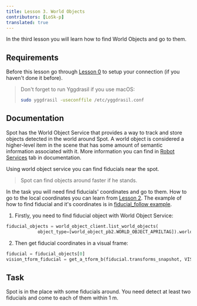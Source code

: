 ```yaml
---
title: Lesson 3. World Objects
contributors: [LoSk-p]
translated: true
---
```


In the third lesson you will learn how to find World Objects and go to them.

## Requirements

Before this lesson go through [Lesson 0](/docs/spot-lesson0) to setup your connection (if you haven't done it before).

> Don't forget to run Yggdrasil if you use macOS:
> ```bash
> sudo yggdrasil -useconffile /etc/yggdrasil.conf
> ```

## Documentation

Spot has the World Object Service that provides a way to track and store objects detected in the world around Spot. A world object is considered a higher-level item in the scene that has some amount of semantic information associated with it. More information you can find in [Robot Services](https://dev.bostondynamics.com/docs/concepts/robot_services#world-object) tab in documentation.

Using world object service you can find fiducials near the spot. 

> Spot can find objects around faster if he stands.

In the task you will need find fiducials' coordinates and go to them. How to go to the local coordinates you can learn from [Lesson 2](/docs/en/spot-lesson2.md). The example of how to find fiducial and it's coordinates is in [fiducial_follow example](https://github.com/boston-dynamics/spot-sdk/blob/7ce5c5f31f4e1e45e9ff4be29fb097e258b75919/python/examples/fiducial_follow/fiducial_follow.py).

1. Firstly, you need to find fiducial object with World Object Service:
```python
fiducial_objects = world_object_client.list_world_objects(
            object_type=[world_object_pb2.WORLD_OBJECT_APRILTAG]).world_objects
```
2. Then get fiducial coordinates in a visual frame:
```python
fiducial = fiducial_objects[0]
vision_tform_fiducial = get_a_tform_b(fiducial.transforms_snapshot, VISION_FRAME_NAME,fiducial.apriltag_properties.frame_name_fiducial.to_proto()
```

## Task

Spot is in the place with some fiducials around. You need detect at least two fiducials and come to each of them within 1 m.


